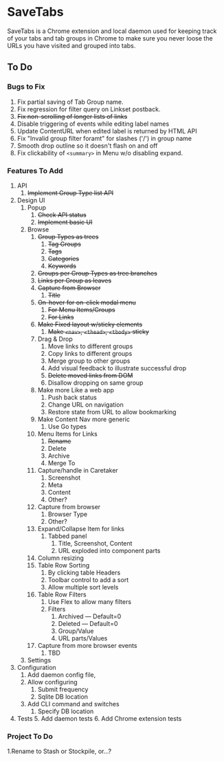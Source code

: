 # SaveTabs

SaveTabs is a Chrome extension and local daemon used for keeping track of your tabs and tab groups in Chrome to make sure you never loose the URLs you have visited and grouped into tabs. 

## To Do

### Bugs to Fix
1. Fix partial saving of Tab Group name.
2. Fix regression for filter query on Linkset postback.
3. ~~Fix non-scrolling of longer lists of links~~
4. Disable triggering of events while editing label names
5. Update ContentURL when edited label is returned by HTML API
6. Fix "Invalid group filter foramt" for slashes ('/') in group name
7. Smooth drop outline so it doesn't flash on and off
8. Fix clickability of `<summary>` in Menu w/o disabling expand. 

### Features To Add
1. API
   1. ~~Implement Group Type list API~~
2. Design UI
   1. Popup
      1. ~~Check API status~~  
      2. ~~Implement basic UI~~  
   2. Browse 
      1. ~~Group Types as trees~~
         1. ~~Tag Groups~~
         2. ~~Tags~~
         3. ~~Categories~~
         4. ~~Keywords~~
      2. ~~Groups per Group Types as tree branches~~
      3. ~~Links per Group as leaves~~
      4. ~~Capture from Browser~~
         1. ~~Title~~
      5. ~~On-hover for on-click modal menu~~
         1. ~~For Menu Items/Groups~~
         2. ~~For Links~~
      6. ~~Make Fixed layout w/sticky elements~~
         1. ~~Make `<nav>`, `<thead>`, `<tbody>` sticky~~ 
      7. Drag & Drop 
         1. Move links to different groups
         2. Copy links to different groups
         3. Merge group to other groups
         4. Add visual feedback to illustrate successful drop
         5. ~~Delete moved links from DOM~~
         6. Disallow dropping on same group
      8. Make more Like a web app
         1. Push back status
         2. Change URL on navigation 
         3. Restore state from URL to allow bookmarking
      8. Make Content Nav more generic
         1. Use Go types
      9. Menu Items for Links
         1. ~~Rename~~
         2. Delete
         3. Archive
         4. Merge To
      10. Capture/handle in Caretaker
          1. Screenshot
          2. Meta
          3. Content
          4. Other?
      11. Capture from browser
          1. Browser Type
          2. Other?
      12. Expand/Collapse Item for links
          1. Tabbed panel
             1. Title, Screenshot, Content
             2. URL exploded into component parts
      13. Column resizing
      14. Table Row Sorting
          1. By clicking table Headers
          2. Toolbar control to add a sort
          3. Allow multiple sort levels
      15. Table Row Filters
          1. Use Flex to allow many filters
          2. Filters
             1. Archived — Default=0
             2. Deleted — Default=0
             3. Group/Value
             4. URL parts/Values
      16. Capture from more browser events
          1. TBD
   3. Settings
3. Configuration
   1. Add daemon config file, 
   4. Allow configuring
      1. Submit frequency
      2. Sqlite DB location 
   5. Add CLI command and switches
      1. Specify DB location
4. Tests
   5. Add daemon tests
   6. Add Chrome extension tests

### Project To Do
1.Rename to Stash or Stockpile, or...?
